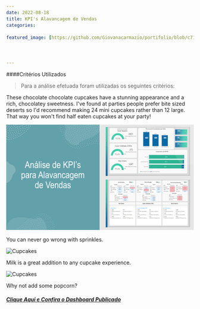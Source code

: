 ```yaml
---
date: 2022-08-18
title: KPI's Alavancagem de Vendas
categories:

featured_image: [https://github.com/Giovanacarmazio/portifolio/blob/c715e51cb3a7bb9f178404060725d2f404ff85b6/images/An%C3%A1lise%20de%20KPI%E2%80%99s%20para%20Alavancagem%20de%20Vendas.png]



---
```

####Critérios Utilizados 

> Para a análise efetuada foram utilizadas os seguintes critérios:


These chocolate chocolate cupcakes have a stunning appearance and a rich, chocolatey sweetness. I've found at parties people prefer bite sized deserts so I'd recommend making 24 mini cupcakes rather than 12 large. That way you won't find half eaten cupcakes at your party!

![img](https://github.com/Giovanacarmazio/portifolio/blob/c715e51cb3a7bb9f178404060725d2f404ff85b6/images/An%C3%A1lise%20de%20KPI%E2%80%99s%20para%20Alavancagem%20de%20Vendas.png)

You can never go wrong with sprinkles.

![Cupcakes](https://images.unsplash.com/photo-1420730614543-e39f93134b0d?w=1560&h=940&fit=crop)

Milk is a great addition to any cupcake experience.

![Cupcakes](https://images.unsplash.com/photo-1457508252818-162dc1934c2f?w=1560&h=940&fit=crop)

Why not add some popcorn?

##### [Clique Aqui e Confira o Dashboard Publicado](https://app.powerbi.com/view?r=eyJrIjoiN2FkYjI4YzgtMmZmYS00ZjFjLTgyMDQtODBmZjFjZGFmMTViIiwidCI6ImU5YzYxMzhlLTQyZmUtNGM3MS1iMWFkLTc1ZjA1NTdiOWI0NSJ9&pageName=ReportSection)
